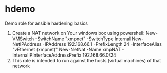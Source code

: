 # hdemo
Demo role for ansible hardening basics

1. Create a NAT network on Your windows box using powershell:
       New-VMSwitch -SwitchName "xmpnet" -SwitchType Internal
       New-NetIPAddress -IPAddress 192.168.66.1 -PrefixLength 24 -InterfaceAlias "vEthernet (xmpnet)"
       New-NetNat -Name xmpNAT -InternalIPInterfaceAddressPrefix 192.168.66.0/24
2. This role is intended to run against the hosts (virtual machines) of that network
